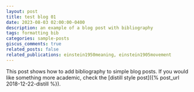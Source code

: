 ```yaml
---
layout: post
title: test blog 01
date: 2023-08-03 02:00:00-0400
description: an example of a blog post with bibliography
tags: formatting bib
categories: sample-posts
giscus_comments: true
related_posts: false
related_publications: einstein1950meaning, einstein1905movement
---
```


This post shows how to add bibliography to simple blog posts. If you would like something more academic, check the [distill style post]({% post_url 2018-12-22-distill %}).
